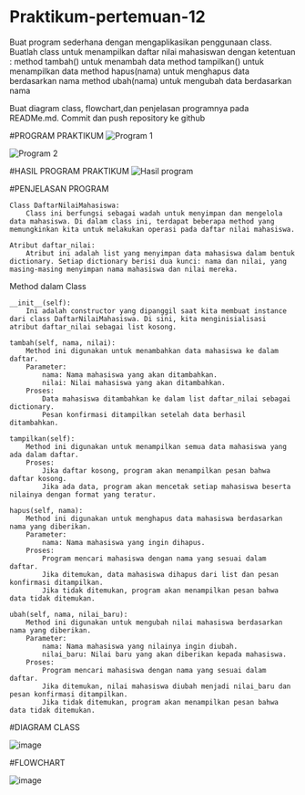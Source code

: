# Praktikum-pertemuan-12
Buat program sederhana dengan mengaplikasikan penggunaan class. Buatlah class untuk menampilkan daftar nilai mahasiswan dengan ketentuan : 
method tambah() untuk menambah data 
method tampilkan() untuk menampilkan data 
method hapus(nama) untuk menghapus data berdasarkan nama
method ubah(nama) untuk mengubah data berdasarkan nama

Buat diagram class, flowchart,dan penjelasan programnya pada READMe.md. 
Commit dan push repository ke github

#PROGRAM PRAKTIKUM 
![Program 1](https://github.com/user-attachments/assets/d0e502e4-fc65-49cc-a253-a077a4b172b3)

![Program 2](https://github.com/user-attachments/assets/3f0415c2-5444-46bd-83ea-0484b37f6787)

#HASIL PROGRAM PRAKTIKUM
![Hasil program](https://github.com/user-attachments/assets/291f3f30-481c-4433-869a-1bd9be7d6c58)

#PENJELASAN PROGRAM


    Class DaftarNilaiMahasiswa:
        Class ini berfungsi sebagai wadah untuk menyimpan dan mengelola data mahasiswa. Di dalam class ini, terdapat beberapa method yang memungkinkan kita untuk melakukan operasi pada daftar nilai mahasiswa.

    Atribut daftar_nilai:
        Atribut ini adalah list yang menyimpan data mahasiswa dalam bentuk dictionary. Setiap dictionary berisi dua kunci: nama dan nilai, yang masing-masing menyimpan nama mahasiswa dan nilai mereka.

Method dalam Class

    __init__(self):
        Ini adalah constructor yang dipanggil saat kita membuat instance dari class DaftarNilaiMahasiswa. Di sini, kita menginisialisasi atribut daftar_nilai sebagai list kosong.

    tambah(self, nama, nilai):
        Method ini digunakan untuk menambahkan data mahasiswa ke dalam daftar.
        Parameter:
            nama: Nama mahasiswa yang akan ditambahkan.
            nilai: Nilai mahasiswa yang akan ditambahkan.
        Proses:
            Data mahasiswa ditambahkan ke dalam list daftar_nilai sebagai dictionary.
            Pesan konfirmasi ditampilkan setelah data berhasil ditambahkan.

    tampilkan(self):
        Method ini digunakan untuk menampilkan semua data mahasiswa yang ada dalam daftar.
        Proses:
            Jika daftar kosong, program akan menampilkan pesan bahwa daftar kosong.
            Jika ada data, program akan mencetak setiap mahasiswa beserta nilainya dengan format yang teratur.

    hapus(self, nama):
        Method ini digunakan untuk menghapus data mahasiswa berdasarkan nama yang diberikan.
        Parameter:
            nama: Nama mahasiswa yang ingin dihapus.
        Proses:
            Program mencari mahasiswa dengan nama yang sesuai dalam daftar.
            Jika ditemukan, data mahasiswa dihapus dari list dan pesan konfirmasi ditampilkan.
            Jika tidak ditemukan, program akan menampilkan pesan bahwa data tidak ditemukan.

    ubah(self, nama, nilai_baru):
        Method ini digunakan untuk mengubah nilai mahasiswa berdasarkan nama yang diberikan.
        Parameter:
            nama: Nama mahasiswa yang nilainya ingin diubah.
            nilai_baru: Nilai baru yang akan diberikan kepada mahasiswa.
        Proses:
            Program mencari mahasiswa dengan nama yang sesuai dalam daftar.
            Jika ditemukan, nilai mahasiswa diubah menjadi nilai_baru dan pesan konfirmasi ditampilkan.
            Jika tidak ditemukan, program akan menampilkan pesan bahwa data tidak ditemukan.
            
#DIAGRAM CLASS

![image](https://github.com/user-attachments/assets/6e486a44-d2fd-4f7b-97da-2a26e4f8e04b)


#FLOWCHART

![image](https://github.com/user-attachments/assets/b0cd7eb4-e48c-49b7-89a8-f74c01d17666)


